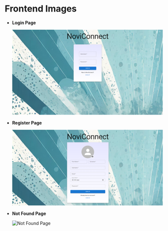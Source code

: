 # Frontend Images

- **Login Page**

  ![Login Page](src/assets/images/pages_snapshots/login.png)

- **Register Page**

    ![Register Page](src/assets/images/pages_snapshots/register.png)

- **Not Found Page**

    ![Not Found Page](src/assets/images/pages_snapshots/not-found-page.gif)